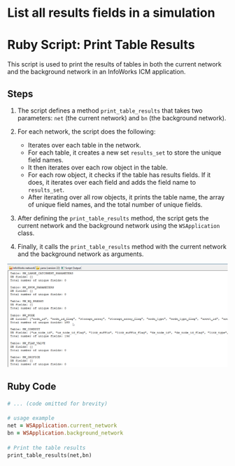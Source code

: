 # List all results fields in a simulation
# Ruby Script: Print Table Results

This script is used to print the results of tables in both the current network and the background network in an InfoWorks ICM application.

## Steps

1. The script defines a method `print_table_results` that takes two parameters: `net` (the current network) and `bn` (the background network).

2. For each network, the script does the following:
   - Iterates over each table in the network.
   - For each table, it creates a new set `results_set` to store the unique field names.
   - It then iterates over each row object in the table.
   - For each row object, it checks if the table has results fields. If it does, it iterates over each field and adds the field name to `results_set`.
   - After iterating over all row objects, it prints the table name, the array of unique field names, and the total number of unique fields.

3. After defining the `print_table_results` method, the script gets the current network and the background network using the `WSApplication` class.

4. Finally, it calls the `print_table_results` method with the current network and the background network as arguments.


![alt text](image-1.png)
## Ruby Code

```ruby
# ... (code omitted for brevity)

# usage example
net = WSApplication.current_network
bn = WSApplication.background_network

# Print the table results
print_table_results(net,bn)

